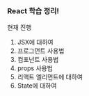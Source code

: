 ### React 학습 정리!

현재 진행

1. JSX에 대하여
2. 프로그먼트 사용법
3. 컴포넌트 사용법
4. props 사용법
5. 리액트 엘리먼트에 대하여
6. State에 대하여